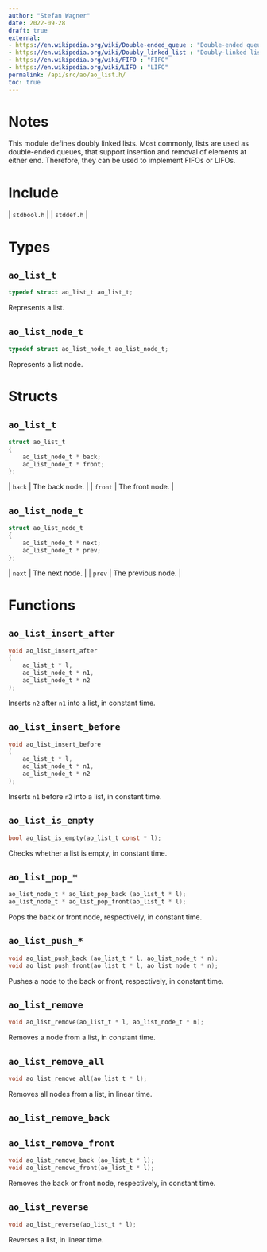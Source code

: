```yaml
---
author: "Stefan Wagner"
date: 2022-09-28
draft: true
external:
- https://en.wikipedia.org/wiki/Double-ended_queue : "Double-ended queue"
- https://en.wikipedia.org/wiki/Doubly_linked_list : "Doubly-linked list"
- https://en.wikipedia.org/wiki/FIFO : "FIFO"
- https://en.wikipedia.org/wiki/LIFO : "LIFO"
permalink: /api/src/ao/ao_list.h/
toc: true
---
```


# Notes

This module defines doubly linked lists. Most commonly, lists are used as double-ended queues, that support insertion and removal of elements at either end. Therefore, they can be used to implement FIFOs or LIFOs.

# Include

| `stdbool.h` |
| `stddef.h` |

# Types

## `ao_list_t`

```c
typedef struct ao_list_t ao_list_t;
```

Represents a list.

## `ao_list_node_t`

```c
typedef struct ao_list_node_t ao_list_node_t;
```

Represents a list node.

# Structs

## `ao_list_t`

```c
struct ao_list_t
{
    ao_list_node_t * back;
    ao_list_node_t * front;
};
```

| `back` | The back node. |
| `front` | The front node. |

## `ao_list_node_t`

```c
struct ao_list_node_t
{
    ao_list_node_t * next;
    ao_list_node_t * prev;
};
```

| `next` | The next node. |
| `prev` | The previous node. |

# Functions

## `ao_list_insert_after`

```c
void ao_list_insert_after
(
    ao_list_t * l, 
    ao_list_node_t * n1, 
    ao_list_node_t * n2
);
```

Inserts `n2` after `n1` into a list, in constant time.

## `ao_list_insert_before`

```c
void ao_list_insert_before
(
    ao_list_t * l,
    ao_list_node_t * n1,
    ao_list_node_t * n2
);
```

Inserts `n1` before `n2` into a list, in constant time.

## `ao_list_is_empty`

```c
bool ao_list_is_empty(ao_list_t const * l);
```

Checks whether a list is empty, in constant time.

## `ao_list_pop_*`

```c
ao_list_node_t * ao_list_pop_back (ao_list_t * l);
ao_list_node_t * ao_list_pop_front(ao_list_t * l);
```

Pops the back or front node, respectively, in constant time.

## `ao_list_push_*`

```c
void ao_list_push_back (ao_list_t * l, ao_list_node_t * n);
void ao_list_push_front(ao_list_t * l, ao_list_node_t * n);
```

Pushes a node to the back or front, respectively, in constant time.

## `ao_list_remove`

```c
void ao_list_remove(ao_list_t * l, ao_list_node_t * n);
```

Removes a node from a list, in constant time.

## `ao_list_remove_all`

```c
void ao_list_remove_all(ao_list_t * l);
```

Removes all nodes from a list, in linear time.

## `ao_list_remove_back`
## `ao_list_remove_front`

```c
void ao_list_remove_back (ao_list_t * l);
void ao_list_remove_front(ao_list_t * l);
```

Removes the back or front node, respectively, in constant time.

## `ao_list_reverse`

```c
void ao_list_reverse(ao_list_t * l);
```

Reverses a list, in linear time.

